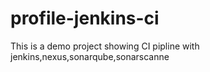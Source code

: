 # profile-jenkins-ci
This is a demo project showing CI pipline with jenkins,nexus,sonarqube,sonarscanne
